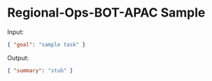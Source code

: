 # Regional-Ops-BOT-APAC Sample

Input:

```json
{ "goal": "sample task" }
```

Output:

```json
{ "summary": "stub" }
```
